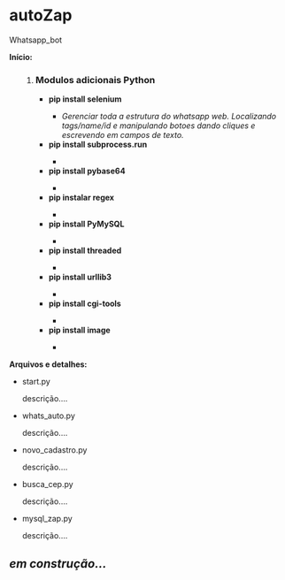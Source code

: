 # autoZap
Whatsapp_bot

<b> Início: </b>
<ul>
  <ol>
  <li><b><h3> Modulos adicionais Python </h3></b></li>
    <ul>
      <li><b> pip install selenium </b></li>
        <ul>
          <li><i> Gerenciar toda a estrutura do whatsapp web. Localizando tags/name/id e manipulando botoes dando cliques e escrevendo em campos de texto. </i></li>
        </ul>
      <li><b> pip install subprocess.run </b></li>
        <ul>
          <li><i>  </i></li>
        </ul>
      <li><b> pip install pybase64 </b></li>
        <ul>
          <li><i>  </i></li>
        </ul>
      <li><b> pip instalar regex </b></li>
        <ul>
          <li><i>  </i></li>
        </ul>
      <li><b> pip install PyMySQL </b></li>
        <ul>
          <li><i>  </i></li>
        </ul>
      <li><b> pip install threaded </b></li>
        <ul>
          <li><i>  </i></li>
        </ul>
      <li><b> pip install urllib3 </b></li>
        <ul>
          <li><i>  </i></li>
        </ul>
      <li><b> pip install cgi-tools </b></li>
        <ul>
          <li><i>  </i></li>
        </ul>
      <li><b> pip install image </b></li>
        <ul>
          <li><i>  </i></li>
        </ul>
    </ul>
    </ol>
 </ul>

<b> Arquivos e detalhes: </b>
<ul>
  <li>start.py</li>
    <p>descrição....</p>
  <li>whats_auto.py</li>
    <p>descrição....</p>
  <li>novo_cadastro.py</li>
    <p>descrição....</p>
  <li>busca_cep.py</li>
    <p>descrição....</p>
  <li>mysql_zap.py</li>
    <p>descrição....</p>
</ul>

<h2><i>em construção...</i></h2>
